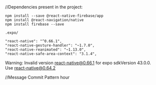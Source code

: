 //Dependencies present in the project:

    npm install --save @react-native-firebase/app
    npm install @react-navigation/native
    npm install firebase --save

    .expo/
    
    "react-native": "^0.66.1",
    "react-native-gesture-handler": "~1.7.0",
    "react-native-reanimated": "~1.13.0",
    "react-native-safe-area-context": "3.1.4",


Warning: Invalid version react-native@0.66.1 for expo sdkVersion 43.0.0. Use react-native@0.64.2

//Message Commit Pattern
hour
